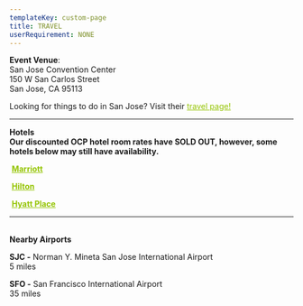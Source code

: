 ```yaml
---
templateKey: custom-page
title: TRAVEL
userRequirement: NONE
---
```

**Event Venue**: \
San Jose Convention Center\
150 W San Carlos Street\
San Jose, CA 95113

Looking for things to do in San Jose? Visit their <a href="https://www.sanjose.org/things-to-do" target ="_blank" style="color:#94C400">travel page!</a>

- - -

**Hotels**\
**Our discounted OCP hotel room rates have SOLD OUT, however, some hotels below may still have availability.** 

 <a href="https://www.marriott.com/en-us/hotels/sjcsj-san-jose-marriott/overview/?scid=f2ae0541-1279-4f24-b197-a979c79310b0" target ="_blank" style="color:#94c400">**Marriott**</a>

 <a href="https://www.hilton.com/en/hotels/sjcshhf-hilton-san-jose/?SEO_id=GMB-AMER-HH-SJCSHHF&y_source=1_MTIyMDg2MC03MTUtbG9jYXRpb24ud2Vic2l0ZQ=" target ="_blank" style="color:#94c400">**Hilton**</a>

 <a href="https://www.hyatt.com/en-US/hotel/california/hyatt-place-san-jose-downtown/sjczj" target ="_blank" style="color:#94c400">**Hyatt Place</a>**

- - -

\
**Nearby Airports**

**SJC -** Norman Y. Mineta San Jose International Airport\
5 miles

**SFO -** San Francisco International Airport \
35 miles